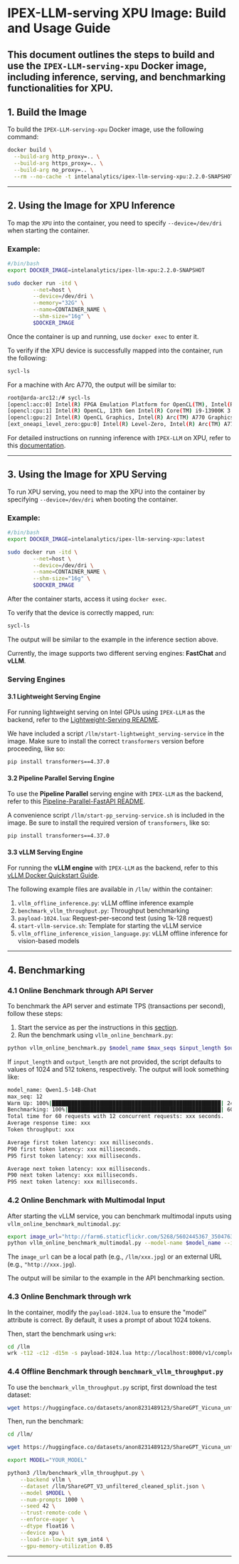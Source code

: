 # IPEX-LLM-serving XPU Image: Build and Usage Guide

This document outlines the steps to build and use the `IPEX-LLM-serving-xpu` Docker image, including inference, serving, and benchmarking functionalities for XPU.
---

## 1. Build the Image

To build the `IPEX-LLM-serving-xpu` Docker image, use the following command:

```bash
docker build \
  --build-arg http_proxy=.. \
  --build-arg https_proxy=.. \
  --build-arg no_proxy=.. \
  --rm --no-cache -t intelanalytics/ipex-llm-serving-xpu:2.2.0-SNAPSHOT .
```

---

## 2. Using the Image for XPU Inference

To map the `XPU` into the container, you need to specify `--device=/dev/dri` when starting the container.

### Example:

```bash
#/bin/bash
export DOCKER_IMAGE=intelanalytics/ipex-llm-xpu:2.2.0-SNAPSHOT

sudo docker run -itd \
        --net=host \
        --device=/dev/dri \
        --memory="32G" \
        --name=CONTAINER_NAME \
        --shm-size="16g" \
        $DOCKER_IMAGE
```

Once the container is up and running, use `docker exec` to enter it.

To verify if the XPU device is successfully mapped into the container, run the following:

```bash
sycl-ls
```

For a machine with Arc A770, the output will be similar to:

```bash
root@arda-arc12:/# sycl-ls
[opencl:acc:0] Intel(R) FPGA Emulation Platform for OpenCL(TM), Intel(R) FPGA Emulation Device 1.2 [2023.16.7.0.21_160000]
[opencl:cpu:1] Intel(R) OpenCL, 13th Gen Intel(R) Core(TM) i9-13900K 3.0 [2023.16.7.0.21_160000]
[opencl:gpu:2] Intel(R) OpenCL Graphics, Intel(R) Arc(TM) A770 Graphics 3.0 [23.17.26241.33]
[ext_oneapi_level_zero:gpu:0] Intel(R) Level-Zero, Intel(R) Arc(TM) A770 Graphics 1.3 [1.3.26241]
```

For detailed instructions on running inference with `IPEX-LLM` on XPU, refer to this [documentation](https://github.com/intel-analytics/ipex-llm/tree/main/python/llm/example/GPU).

---

## 3. Using the Image for XPU Serving

To run XPU serving, you need to map the XPU into the container by specifying `--device=/dev/dri` when booting the container.

### Example:

```bash
#/bin/bash
export DOCKER_IMAGE=intelanalytics/ipex-llm-serving-xpu:latest

sudo docker run -itd \
        --net=host \
        --device=/dev/dri \
        --name=CONTAINER_NAME \
        --shm-size="16g" \
        $DOCKER_IMAGE
```

After the container starts, access it using `docker exec`.

To verify that the device is correctly mapped, run:

```bash
sycl-ls
```

The output will be similar to the example in the inference section above.

Currently, the image supports two different serving engines: **FastChat** and **vLLM**.

### Serving Engines

#### 3.1 Lightweight Serving Engine

For running lightweight serving on Intel GPUs using `IPEX-LLM` as the backend, refer to the [Lightweight-Serving README](https://github.com/intel-analytics/ipex-llm/tree/main/python/llm/example/GPU/Lightweight-Serving).

We have included a script `/llm/start-lightweight_serving-service` in the image. Make sure to install the correct `transformers` version before proceeding, like so:

```bash
pip install transformers==4.37.0
```

#### 3.2 Pipeline Parallel Serving Engine

To use the **Pipeline Parallel** serving engine with `IPEX-LLM` as the backend, refer to this [Pipeline-Parallel-FastAPI README](https://github.com/intel-analytics/ipex-llm/tree/main/python/llm/example/GPU/Pipeline-Parallel-FastAPI).

A convenience script `/llm/start-pp_serving-service.sh` is included in the image. Be sure to install the required version of `transformers`, like so:

```bash
pip install transformers==4.37.0
```

#### 3.3 vLLM Serving Engine

For running the **vLLM engine** with `IPEX-LLM` as the backend, refer to this [vLLM Docker Quickstart Guide](https://github.com/intel-analytics/ipex-llm/blob/main/docs/mddocs/DockerGuides/vllm_docker_quickstart.md).

The following example files are available in `/llm/` within the container:

1. `vllm_offline_inference.py`: vLLM offline inference example
2. `benchmark_vllm_throughput.py`: Throughput benchmarking
3. `payload-1024.lua`: Request-per-second test (using 1k-128 request)
4. `start-vllm-service.sh`: Template for starting the vLLM service
5. `vllm_offline_inference_vision_language.py`: vLLM offline inference for vision-based models

---

## 4. Benchmarking

### 4.1 Online Benchmark through API Server

To benchmark the API server and estimate TPS (transactions per second), follow these steps:

1. Start the service as per the instructions in this [section](https://github.com/intel-analytics/ipex-llm/blob/main/docs/mddocs/DockerGuides/vllm_docker_quickstart.md#Serving).
2. Run the benchmark using `vllm_online_benchmark.py`:

```bash
python vllm_online_benchmark.py $model_name $max_seqs $input_length $output_length
```

If `input_length` and `output_length` are not provided, the script defaults to values of 1024 and 512 tokens, respectively. The output will look something like:

```bash
model_name: Qwen1.5-14B-Chat
max_seq: 12
Warm Up: 100%|█████████████████████████████████████████████████████| 24/24 [01:36<00:00,  4.03s/req]
Benchmarking: 100%|████████████████████████████████████████████████| 60/60 [04:03<00:00,  4.05s/req]
Total time for 60 requests with 12 concurrent requests: xxx seconds.
Average response time: xxx
Token throughput: xxx

Average first token latency: xxx milliseconds.
P90 first token latency: xxx milliseconds.
P95 first token latency: xxx milliseconds.

Average next token latency: xxx milliseconds.
P90 next token latency: xxx milliseconds.
P95 next token latency: xxx milliseconds.
```

### 4.2 Online Benchmark with Multimodal Input

After starting the vLLM service, you can benchmark multimodal inputs using `vllm_online_benchmark_multimodal.py`:

```bash
export image_url="http://farm6.staticflickr.com/5268/5602445367_3504763978_z.jpg"
python vllm_online_benchmark_multimodal.py --model-name $model_name --image-url $image_url --prompt "What is in the image?" --port 8000
```

The `image_url` can be a local path (e.g., `/llm/xxx.jpg`) or an external URL (e.g., `"http://xxx.jpg`).

The output will be similar to the example in the API benchmarking section.

### 4.3 Online Benchmark through wrk

In the container, modify the `payload-1024.lua` to ensure the "model" attribute is correct. By default, it uses a prompt of about 1024 tokens.

Then, start the benchmark using `wrk`:

```bash
cd /llm
wrk -t12 -c12 -d15m -s payload-1024.lua http://localhost:8000/v1/completions --timeout 1h
```

### 4.4 Offline Benchmark through `benchmark_vllm_throughput.py`

To use the `benchmark_vllm_throughput.py` script, first download the test dataset:

```bash
wget https://huggingface.co/datasets/anon8231489123/ShareGPT_Vicuna_unfiltered/resolve/main/ShareGPT_V3_unfiltered_cleaned_split.json
```

Then, run the benchmark:

```bash
cd /llm/

wget https://huggingface.co/datasets/anon8231489123/ShareGPT_Vicuna_unfiltered/resolve/main/ShareGPT_V3_unfiltered_cleaned_split.json

export MODEL="YOUR_MODEL"

python3 /llm/benchmark_vllm_throughput.py \
    --backend vllm \
    --dataset /llm/ShareGPT_V3_unfiltered_cleaned_split.json \
    --model $MODEL \
    --num-prompts 1000 \
    --seed 42 \
    --trust-remote-code \
    --enforce-eager \
    --dtype float16 \
    --device xpu \
    --load-in-low-bit sym_int4 \
    --gpu-memory-utilization 0.85
```

---
